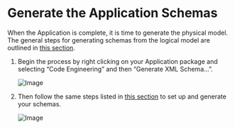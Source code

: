 # Generate the Application Schemas

When the Application is complete, it is time to generate the physical
model. The general steps for generating schemas from the logical model
are outlined in [this section](how-to-create-fixm-extension/introduction).

1. Begin the process by right clicking on your Application package and
    selecting “Code Engineering” and then “Generate XML Schema…”.

    ![Image](.//media/image195.png)

2. Then follow the same steps listed in [this section](how-to-create-fixm-extension/introduction) to set up and
    generate your schemas.

    ![Image](.//media/image196.png)
